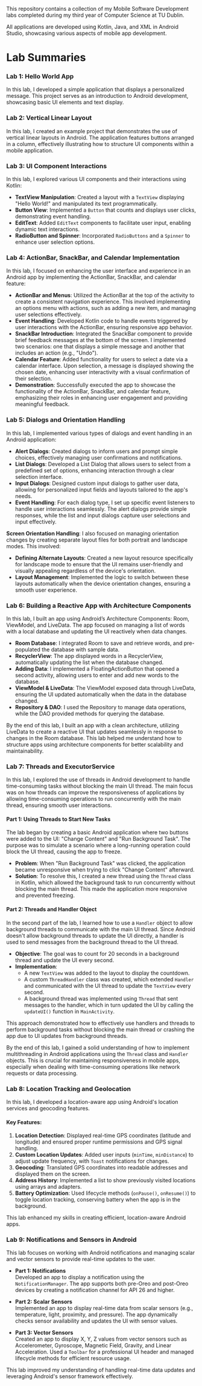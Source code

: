 This repository contains a collection of my Mobile Software Development labs completed during my third year of Computer Science at TU Dublin. 

All applications are developed using Kotlin, Java, and XML in Android Studio, showcasing various aspects of mobile app development.

# Lab Summaries

### Lab 1: Hello World App
In this lab, I developed a simple application that displays a personalized message. This project serves as an introduction to Android development, showcasing basic UI elements and text display.

### Lab 2: Vertical Linear Layout
In this lab, I created an example project that demonstrates the use of vertical linear layouts in Android. The application features buttons arranged in a column, effectively illustrating how to structure UI components within a mobile application.

### Lab 3: UI Component Interactions
In this lab, I explored various UI components and their interactions using Kotlin:

- **TextView Manipulation**: Created a layout with a `TextView` displaying "Hello World!" and manipulated its text programmatically.
- **Button View**: Implemented a `Button` that counts and displays user clicks, demonstrating event handling.
- **EditText**: Added `EditText` components to facilitate user input, enabling dynamic text interactions.
- **RadioButton and Spinner**: Incorporated `RadioButtons` and a `Spinner` to enhance user selection options.

### Lab 4: ActionBar, SnackBar, and Calendar Implementation
In this lab, I focused on enhancing the user interface and experience in an Android app by implementing the ActionBar, SnackBar, and calendar feature:

- **ActionBar and Menus**: Utilized the ActionBar at the top of the activity to create a consistent navigation experience. This involved implementing an options menu with actions, such as adding a new item, and managing user selections effectively.
- **Event Handling**: Developed Kotlin code to handle events triggered by user interactions with the ActionBar, ensuring responsive app behavior.
- **SnackBar Introduction**: Integrated the SnackBar component to provide brief feedback messages at the bottom of the screen. I implemented two scenarios: one that displays a simple message and another that includes an action (e.g., "Undo").
- **Calendar Feature**: Added functionality for users to select a date via a calendar interface. Upon selection, a message is displayed showing the chosen date, enhancing user interactivity with a visual confirmation of their selection.
- **Demonstration**: Successfully executed the app to showcase the functionality of the ActionBar, SnackBar, and calendar feature, emphasizing their roles in enhancing user engagement and providing meaningful feedback.

### Lab 5: Dialogs and Orientation Handling
In this lab, I implemented various types of dialogs and event handling in an Android application:

- **Alert Dialogs**: Created dialogs to inform users and prompt simple choices, effectively managing user confirmations and notifications.
- **List Dialogs**: Developed a List Dialog that allows users to select from a predefined set of options, enhancing interaction through a clear selection interface.
- **Input Dialogs**: Designed custom input dialogs to gather user data, allowing for personalized input fields and layouts tailored to the app's needs.
- **Event Handling**: For each dialog type, I set up specific event listeners to handle user interactions seamlessly. The alert dialogs provide simple responses, while the list and input dialogs capture user selections and input effectively.

**Screen Orientation Handling**: I also focused on managing orientation changes by creating separate layout files for both portrait and landscape modes. This involved:

- **Defining Alternate Layouts**: Created a new layout resource specifically for landscape mode to ensure that the UI remains user-friendly and visually appealing regardless of the device's orientation.
- **Layout Management**: Implemented the logic to switch between these layouts automatically when the device orientation changes, ensuring a smooth user experience.

### Lab 6: Building a Reactive App with Architecture Components
In this lab, I built an app using Android’s Architecture Components: Room, ViewModel, and LiveData. The app focused on managing a list of words with a local database and updating the UI reactively when data changes.

- **Room Database**: I integrated Room to save and retrieve words, and pre-populated the database with sample data.
- **RecyclerView**: The app displayed words in a RecyclerView, automatically updating the list when the database changed.
- **Adding Data**: I implemented a FloatingActionButton that opened a second activity, allowing users to enter and add new words to the database.
- **ViewModel & LiveData**: The ViewModel exposed data through LiveData, ensuring the UI updated automatically when the data in the database changed.
- **Repository & DAO**: I used the Repository to manage data operations, while the DAO provided methods for querying the database.

By the end of this lab, I built an app with a clean architecture, utilizing LiveData to create a reactive UI that updates seamlessly in response to changes in the Room database. This lab helped me understand how to structure apps using architecture components for better scalability and maintainability.

### Lab 7: Threads and ExecutorService

In this lab, I explored the use of threads in Android development to handle time-consuming tasks without blocking the main UI thread. The main focus was on how threads can improve the responsiveness of applications by allowing time-consuming operations to run concurrently with the main thread, ensuring smooth user interactions.

#### Part 1: Using Threads to Start New Tasks
The lab began by creating a basic Android application where two buttons were added to the UI: "Change Content" and "Run Background Task". The purpose was to simulate a scenario where a long-running operation could block the UI thread, causing the app to freeze.

- **Problem**: When "Run Background Task" was clicked, the application became unresponsive when trying to click "Change Content" afterward.
- **Solution**: To resolve this, I created a new thread using the `Thread` class in Kotlin, which allowed the background task to run concurrently without blocking the main thread. This made the application more responsive and prevented freezing.

#### Part 2: Threads and Handler Object
In the second part of the lab, I learned how to use a `Handler` object to allow background threads to communicate with the main UI thread. Since Android doesn't allow background threads to update the UI directly, a handler is used to send messages from the background thread to the UI thread.

- **Objective**: The goal was to count for 20 seconds in a background thread and update the UI every second.
- **Implementation**:
  - A new `TextView` was added to the layout to display the countdown.
  - A custom `ThreadHandler` class was created, which extended `Handler` and communicated with the UI thread to update the `TextView` every second.
  - A background thread was implemented using `Thread` that sent messages to the handler, which in turn updated the UI by calling the `updateUI()` function in `MainActivity`.

This approach demonstrated how to effectively use handlers and threads to perform background tasks without blocking the main thread or crashing the app due to UI updates from background threads.

By the end of this lab, I gained a solid understanding of how to implement multithreading in Android applications using the `Thread` class and `Handler` objects. This is crucial for maintaining responsiveness in mobile apps, especially when dealing with time-consuming operations like network requests or data processing.

### Lab 8: Location Tracking and Geolocation

In this lab, I developed a location-aware app using Android's location services and geocoding features.

#### Key Features:
1. **Location Detection**: Displayed real-time GPS coordinates (latitude and longitude) and ensured proper runtime permissions and GPS signal handling.
2. **Custom Location Updates**: Added user inputs (`minTime`, `minDistance`) to adjust update frequency, with `Toast` notifications for changes.
3. **Geocoding**: Translated GPS coordinates into readable addresses and displayed them on the screen.
4. **Address History**: Implemented a list to show previously visited locations using arrays and adapters.
5. **Battery Optimization**: Used lifecycle methods (`onPause()`, `onResume()`) to toggle location tracking, conserving battery when the app is in the background.

This lab enhanced my skills in creating efficient, location-aware Android apps.

### Lab 9: Notifications and Sensors in Android

This lab focuses on working with Android notifications and managing scalar and vector sensors to provide real-time updates to the user.

- **Part 1: Notifications**  
  Developed an app to display a notification using the `NotificationManager`. The app supports both pre-Oreo and post-Oreo devices by creating a notification channel for API 26 and higher.

- **Part 2: Scalar Sensors**  
  Implemented an app to display real-time data from scalar sensors (e.g., temperature, light, proximity, and pressure). The app dynamically checks sensor availability and updates the UI with sensor values.

- **Part 3: Vector Sensors**  
  Created an app to display X, Y, Z values from vector sensors such as Accelerometer, Gyroscope, Magnetic Field, Gravity, and Linear Acceleration. Used a `Toolbar` for a professional UI header and managed lifecycle methods for efficient resource usage.  

This lab improved my understanding of handling real-time data updates and leveraging Android's sensor framework effectively.
